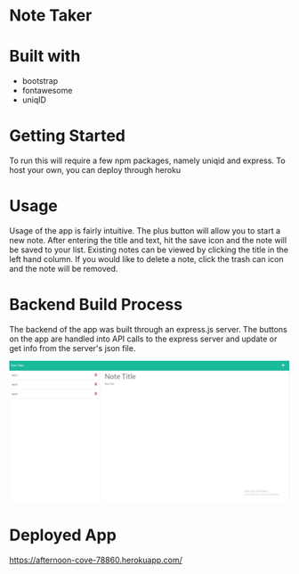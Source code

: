# Note Taker

# Built with
* bootstrap
* fontawesome
* uniqID
# Getting Started

To run this will require a few npm packages, namely uniqid and express. To host your own, you can deploy through heroku

# Usage

Usage of the app is fairly intuitive. The plus button will allow you to start a new note. After entering the title and text, hit the save icon and the note will be saved to your list. Existing notes can be viewed by clicking the title in the left hand column. If you would like to delete a note, click the trash can icon and the note will be removed.

# Backend Build Process

The backend of the app was built through an express.js server. The buttons on the app are handled into API calls to the express server and update or get info from the server's json file. 

![](Capture.JPG)

# Deployed App
https://afternoon-cove-78860.herokuapp.com/